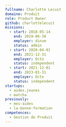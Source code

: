 ```yaml
---
fullname: Charlotte Lecuit
domaine: Produit
role: Product Owner
github: charlottelecuit
missions:
  - start: 2018-05-14
    end: 2019-06-30
    employer: dinum
    status: admin
  - start: 2020-04-01
    end: 2021-12-31
    employer: Octo
    status: independent
  - start: 2021-12-01
    end: 2023-01-31
    employer: Octo
    status: independent
startups:
  - aides.jeunes
  - matcha
previously:
  - mes-aides
  - la-bonne-formation
competences:
  - Gestion de Produit
---
```

